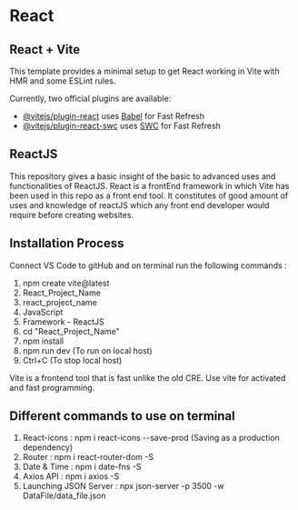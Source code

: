 # React
## React + Vite

This template provides a minimal setup to get React working in Vite with HMR and some ESLint rules.

Currently, two official plugins are available:

- [@vitejs/plugin-react](https://github.com/vitejs/vite-plugin-react/blob/main/packages/plugin-react/README.md) uses [Babel](https://babeljs.io/) for Fast Refresh
- [@vitejs/plugin-react-swc](https://github.com/vitejs/vite-plugin-react-swc) uses [SWC](https://swc.rs/) for Fast Refresh

## ReactJS

This repository gives a basic insight of the basic to advanced uses and functionalities of ReactJS. React is a frontEnd framework in which Vite has been used in this repo as a front end tool. It constitutes of good amount of uses and knowledge of reactJS which any front end developer would require before creating websites.

## Installation Process
Connect VS Code to gitHub and on terminal run the following commands : 
1. npm create vite@latest
2. React_Project_Name
3. react_project_name
4. JavaScript
5. Framework - ReactJS
6. cd "React_Project_Name"
7. npm install
8. npm run dev (To run on local host)
9. Ctrl+C (To stop local host)

Vite is a frontend tool that is fast unlike the old CRE. Use vite for activated and fast programming.

## Different commands to use on terminal 
1. React-icons : npm i react-icons --save-prod (Saving as a production dependency)
2. Router : npm i react-router-dom -S
3. Date & Time : npm i date-fns -S
4. Axios API : npm i axios -S
5. Launching JSON Server : npx json-server -p 3500 -w DataFile/data_file.json
